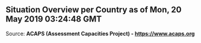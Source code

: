## Situation Overview per Country as of Mon, 20 May 2019 03:24:48 GMT

Source: **ACAPS (Assessment Capacities Project) - https://www.acaps.org**